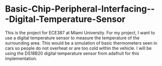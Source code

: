 # Basic-Chip-Peripheral-Interfacing---Digital-Temperature-Sensor
This is the project for ECE387 at Miami University. For my project, I want to use a digital temperature sensor to measure the temperature of the surrounding area. This would be a simulation of basic thermometers seen in cars so people do not overheat or are too cold within the vehicle.
I will be using the DS18B20 digital temperature sensor from adafruit for this implementation.
